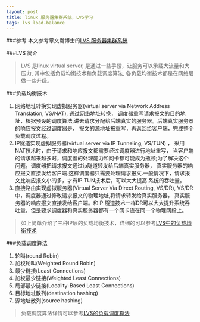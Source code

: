```yaml
---
layout: post
title: linux 服务器集群系统，LVS学习
tags: lvs load-balance
---
```


###参考
本文参考章文嵩博士的[LVS 服务器集群系统](http://www.linuxvirtualserver.org/zh/lvs1.html)

###LVS 简介
> LVS 是linux virtual server, 是通过一些手段，让服务可以承载大流量和大压力,  其中包括负载均衡技术和负载调度算法, 各负载均衡技术都是在网络层做一些升级。

###负载均衡技术
1. 网络地址转换实现虚拟服务器(virtual server via Network Address Translation, VS/NAT), 通过网络地址转换，
调度器重写请求报文的目的地址，根据预设的调度算法,讲去请求分配给后端真实的服务器。后端真实服务器的响应报文经过调度器是，
报文的源地址被重写，再返回给客户端，完成整个负载调度过程。
2. IP隧道实现虚拟服务器(virtual server via IP Tunneling, VS/TUN) ， 采用NAT技术时，由于请求和响应报文都需要经过调度器进行地址重写，
当客户端的请求越来越多时，调度器的处理能力和网卡都可能成为瓶颈;为了解决这个问题，调度器把请求报文通过ip隧道转发给后端真实服务器，
真实服务器的响应报文直接发给客户端.这样调度器只需要处理请求报文.一般情况下，请求报文比响应报文小的多，才有IP TUN技术后，可以大大提高
系统的吞吐量。
3. 直接路由实现虚拟服务器(Virtual Server Via Direct Routing, VS/DR), VS/DR 中，调度器通过修改请求报文的物理地址,将请求转发给真实服务器，
真实服务器的响应报文直接发给客户端。和IP 隧道技术一样DR可以大大提升系统吞吐量，但是要求调度器和真实服务器都有一个网卡连在同一个物理网段上。

> 如上简单介绍了三种IP层的负载均衡技术，详细的可以参考[LVS中的负载均衡技术](http://www.linuxvirtualserver.org/zh/lvs3.html)

###负载调度算法
1. 轮叫(round Robin)
2. 加权轮叫(Weighted Round Robin)
3. 最少链接(Least Connections)
4. 加权最少链接(Weighted Least Connections)
5. 局部最少链接(Locality-Based Least Connections)
6. 目标地址散列(destination hashing)
7. 源地址散列(source hashing)

> 负载调度算法详情可以参考[LVS的负载调度算法](http://www.linuxvirtualserver.org/zh/lvs4.html)


